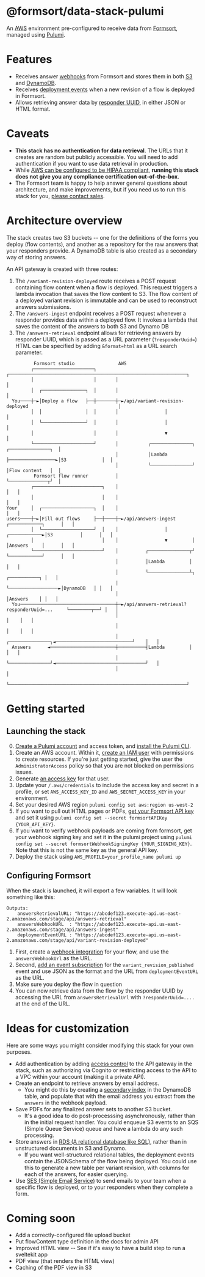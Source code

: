 # @formsort/data-stack-pulumi

An [AWS](https://aws.amazon.com) environment pre-configured to receive data from [Formsort](https://formsort.com), managed using [Pulumi](https://pulumi.com).

# Features

- Receives answer [webhooks](https://docs.formsort.com/handling-data/integration-reference/webhooks) from Formsort and stores them in both [S3](https://aws.amazon.com/s3/) and [DynamoDB](https://aws.amazon.com/dynamodb/).
- Receives [deployment events](https://docs.formsort.com/teams/event-subscriptions) when a new revision of a flow is deployed in Formsort.
- Allows retrieving answer data by [responder UUID](https://docs.formsort.com/handling-data/responder-uuids), in either JSON or HTML format.

# Caveats

- **This stack has no authentication for data retrieval**. The URLs that it creates are random but publicly accessible. You will need to add authentication if you want to use data retrieval in production.
- While [AWS can be configured to be HIPAA compliant](https://aws.amazon.com/compliance/hipaa-compliance/), **running this stack does not give you any compliance certification out-of-the-box**.
- The Formsort team is happy to help answer general questions about architecture, and make improvements, but if you need us to run this stack for you, [please contact sales](https://signup.formsort.com/).

# Architecture overview

The stack creates two S3 buckets -- one for the definitions of the forms you deploy (flow contents), and another as a repository for the raw answers that your responders provide. A DynamoDB table is also created as a secondary way of storing answers.

An API gateway is created with three routes:

1. The `/variant-revision-deployed` route receives a POST request containing flow content when a flow is deployed. This request triggers a lambda invocation that saves the flow content to S3. The flow content of a deployed variant revision is immutable and can be used to reconstruct answers submissions.
2. The `/answers-ingest` endpoint receives a POST request whenever a responder provides data within a deployed flow. It invokes a lambda that saves the content of the answers to both S3 and Dynamo DB
3. The `/answers-retrieval` endpoint allows for retrieving answers by responder UUID, which is passed as a URL parameter (`?responderUuid=`) HTML can be specified by adding `&format=html` as a URL search parameter.

```
          Formsort studio                AWS
         ┌──────────────────────┐       ┌─────────────────────────────────────────────────────────────────┐
         │                      │       │                                                                 │
         │  ┌────────────────┐  │       │                                                                 │
  You────┼─►│Deploy a flow   ├──┼───────┼─►/api/variant-revision-deployed                                 │
         │  │                │  │       │                 │                                               │
         │  └────────────────┘  │       │                 │                                               │
         │                      │       │                 ▼                                               │
         └──────────────────────┘       │           ┌───────────────┐                  ┌───────────────┐  │
                                        │           │Lambda         ├─────────────────►│S3             │  │
                                        │           └───────────────┘                  │Flow content   │  │
          Formsort flow runner          │                                              └──────────────┬┘  │
         ┌─────────────────────────┐    │                                                             │   │
         │                         │    │                                                             │   │
Your     │  ┌───────────────────┐  │    │                                                             │   │
users────┼─►│Fill out flows     ├──┼────┼─►/api/answers-ingest                    ┌────────────┐      │   │
         │  └───────────────────┘  │    │                 │         ┌────────────►│S3          │      │   │
         │                         │    │                 ▼         │             │Answers     │      │   │
         └─────────────────────────┘    │          ┌───────────────┬┘             └────────────┘      │   │
                                        │          │Lambda         │                                  │   │
                                        │          └───────────────┴┐                   ┌───────────┐ │   │
                                        |                           └──────────────────►│DynamoDB   │ │   │
                                        │                                               │Answers    │ │   │
  You───────────────────────────────────┼─►/api/answers-retrieval?responderUuid=...     └────────┬──┘ │   │
                                        │                                                        │    │   │
                                        │                                                        │    │   │
                                        │          ┌───────────────┐◄────────────────────────────┘    │   │
  Answers      ◄────────────────────────┼──────────┤Lambda         │                                  │   │
                                        │          └───────────────┘◄─────────────────────────────────┘   │
                                        │                                                                 │
                                        └─────────────────────────────────────────────────────────────────┘
```

# Getting started

## Launching the stack

0. [Create a Pulumi account](https://app.pulumi.com) and access token, and [install the Pulumi CLI](https://www.pulumi.com/docs/install/).
1. Create an AWS account. Within it, [create an IAM user](https://docs.aws.amazon.com/IAM/latest/UserGuide/id_users_create.html) with permissions to create resources. If you're just getting started, give the user the `AdministratorAccess` policy so that you are not blocked on permissions issues.
2. Generate [an access key](https://docs.aws.amazon.com/IAM/latest/UserGuide/id_credentials_access-keys.html) for that user.
3. Update your `/.aws/credentials` to include the access key and secret in a profile, or set `AWS_ACCESS_KEY_ID` and `AWS_SECRET_ACCESS_KEY` in your environment.
4. Set your desired AWS region `pulumi config set aws:region us-west-2`
5. If you want to pull out HTML pages or PDFs, [get your Formsort API key](https://docs.formsort.com/handling-data/getting-data-out/admin-api) and set it using `pulumi config set --secret formsortAPIKey {YOUR_API_KEY}`.
6. If you want to verify webhook payloads are coming from formsort, get your webhook signing key and set it in the pulumi project using `pulumi config set --secret formsortWebhookSigningKey {YOUR_SIGNING_KEY}`. Note that this is not the same key as the general API key.
7. Deploy the stack using `AWS_PROFILE=your_profile_name pulumi up`

## Configuring Formsort

When the stack is launched, it will export a few variables. It will look something like this:

```
Outputs:
    answersRetrievalURL: "https://abcdef123.execute-api.us-east-2.amazonaws.com/stage/api/answers-retrieval"
    answersWebhookURL  : "https://abcdef123.execute-api.us-east-2.amazonaws.com/stage/api/answers-ingest"
    deploymentEventURL : "https://abcdef123.execute-api.us-east-2.amazonaws.com/stage/api/variant-revision-deployed"
```

1. First, create a [webhook integration](https://docs.formsort.com/handling-data/integration-reference/webhooks) for your flow, and use the `answersWebhookUrl` as the URL.
2. Second, [add an event subscription](https://docs.formsort.com/teams/event-subscriptions) for the `variant_revision_published` event and use JSON as the format and the URL from `deploymentEventURL` as the URL.
3. Make sure you deploy the flow in question
4. You can now retrieve data from the flow by the responder UUID by accessing the URL from `answersRetrievalUrl` with `?responderUuid=....` at the end of the URL.

# Ideas for customization

Here are some ways you might consider modifying this stack for your own purposes.

- Add authentication by adding [access control](https://docs.aws.amazon.com/apigateway/latest/developerguide/apigateway-control-access-to-api.html) to the API gateway in the stack, such as authorizing via Cognito or restricting access to the API to a VPC within your account (making it a private API).
- Create an endpoint to retrieve answers by email address.
  - You might do this by creating a [secondary index](https://docs.aws.amazon.com/amazondynamodb/latest/developerguide/SecondaryIndexes.html) in the DynamoDB table, and populate that with the email address you extract from the `answers` in the webhook payload.
- Save PDFs for any finalized answer sets to another S3 bucket.
  - It's a good idea to do post-processsing asynchronously, rather than in the initial request handler. You could enqueue S3 events to an SQS (Simple Queue Service) queue and have a lambda do any such processing.
- Store answers in [RDS (A relational database like SQL)](https://aws.amazon.com/rds/), rather than in unstructured documents in S3 and Dynamo.
  - If you want well-structured relational tables, the deployment events contain the JSONSchema of the flow being deployed. You could use this to generate a new table per variant revision, with columns for each of the answers, for easier querying.
- Use [SES (Simple Email Service)](https://aws.amazon.com/ses/) to send emails to your team when a specific flow is deployed, or to your responders when they complete a form.

# Coming soon

- Add a correctly-configured file upload bucket
- Put flowContent type definition in the docs for admin API
- Improved HTML view
  -- See if it's easy to have a build step to run a sveltekit app
- PDF view (that renders the HTML view)
- Caching of the PDF view in S3
